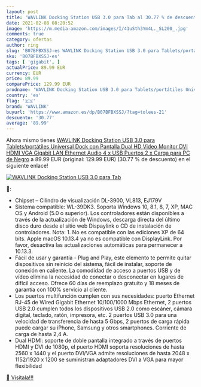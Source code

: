 ```yaml
---
layout: post
title: 'WAVLINK Docking Station USB 3.0 para Tab al 30.77 % de descuento'
date: 2021-02-08 08:20:52
image: 'https://m.media-amazon.com/images/I/41uSth3Ym4L._SL200_.jpg'
comments: true
category: ofertas
author: ring
slug: 'B07BFBXSSJ-es WAVLINK Docking Station USB 3.0 para Tablets/portátiles...'
sku: 'B07BFBXSSJ-es'
tags: [ 'gigabit', ]
actualPrice: 89.99 EUR
currency: EUR
price: 89.99
comparePrice: 129.99 EUR
prodname: 'WAVLINK Docking Station USB 3.0 para Tablets/portátiles Universal Dock con Pantalla Dual HD Video Monitor DVI  HDMI  VGA  Gigabit LAN Ethernet  Audio  4 x USB Puertos  2 x Carga para PC de Negro'
country: 'es'
flag: '🇪🇸'
brand: 'WAVLINK'
buyurl: 'https://www.amazon.es/dp/B07BFBXSSJ/?tag=tolees-21'
descuento: '30.77'
average: '89.99'
---
```


Ahora mismo tienes [WAVLINK Docking Station USB 3.0 para Tablets/portátiles Universal Dock con Pantalla Dual HD Video Monitor DVI  HDMI  VGA  Gigabit LAN Ethernet  Audio  4 x USB Puertos  2 x Carga para PC de Negro](https://www.amazon.es/dp/B07BFBXSSJ/?tag=tolees-21) a 89.99 EUR (original: 129.99 EUR) (30.77 %  de descuento) en el siguiente enlace!

[![WAVLINK Docking Station USB 3.0 para Tab](https://m.media-amazon.com/images/I/41uSth3Ym4L._SL200_.jpg)](https://www.amazon.es/dp/B07BFBXSSJ/?tag=tolees-21)

🔎:

- Chipset – Cilindro de visualización DL-3900, VL813, EJ179V
- Sistema compatible: WL-39DK3. Soporta Windows 10, 8.1, 8, 7, XP, MAC OS y Android (5.0 o superior). Los controladores están disponibles a través de la actualización de Windows, descarga directa del último disco duro desde el sitio web Dispaylink o CD de instalación de controladores. Nota: 1. No es compatible con las ediciones XP de 64 bits. Apple macOS 10.13.4 ya no es compatible con DisplayLink. Por favor, desactiva las actualizaciones automáticas para permanecer a 10.13.3.
- Fácil de usar y garantía - Plug and Play, este elemento te permite quitar dispositivos sin reinicio del sistema, fácil de instalar, soporte de conexión en caliente. La comodidad de acceso a puertos USB y de vídeo elimina la necesidad de conectar o desconectar en lugares de difícil acceso. Ofrece 60 días de reemplazo gratuito y 18 meses de garantía con 100% servicio al cliente.
- Los puertos multifunción cumplen con sus necesidades: puerto Ethernet RJ-45 de Wired Gigabit Ethernet 10/100/1000 Mbps Ethernet, 2 puertos USB 2.0 cumplen todos los dispositivos USB 2.0 como escáner, cámara digital, teclado, ratón, impresora, etc. 2 puertos USB 3.0 para una velocidad de transferencia de hasta 5 Gbps, 2 puertos de carga rápida puede cargar su iPhone, Samsung y otros smartphones. Corriente de carga de hasta 2,4 A.
- Dual HDMI: soporte de doble pantalla integrado a través de puertos HDMI y DVI de 1080p, el puerto HDMI soporta resoluciones de hasta 2560 x 1440 y el puerto DVI/VGA admite resoluciones de hasta 2048 x 1152/1920 x 1200 se suministran adaptadores DVI a VGA para mayor flexibilidad

[🛒 Visítala!!!](https://www.amazon.es/dp/B07BFBXSSJ/?tag=tolees-21)
